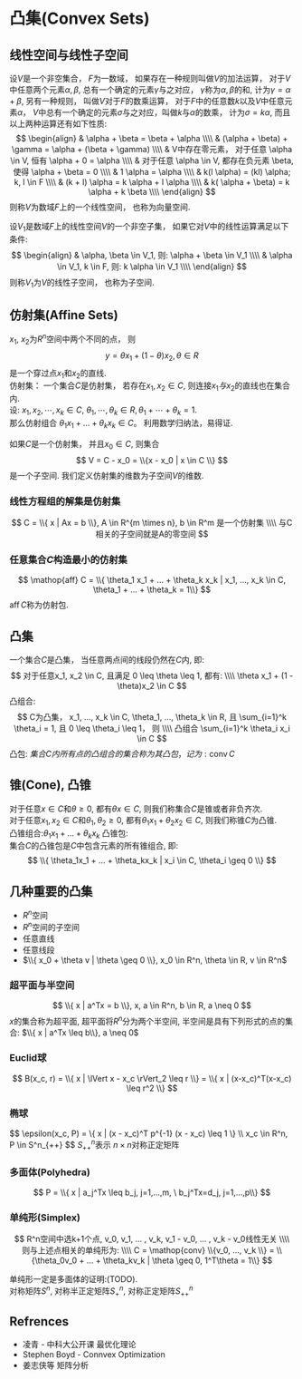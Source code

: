 # 凸集(Convex Sets)
## 线性空间与线性子空间
设$V$是一个非空集合， $F$为一数域， 如果存在一种规则叫做$V$的加法运算， 对于$V$中任意两个元素$\alpha, \beta$, 总有一个确定的元素$\gamma$与之对应， $\gamma$称为$\alpha, \beta$的和, 计为$\gamma = \alpha + \beta$, 另有一种规则， 叫做$V$对于$F$的数乘运算， 对于$F$中的任意数$k$以及$V$中任意元素$\alpha$， $V$中总有一个确定的元素$\sigma$与之对应，叫做$k$与$\alpha$的数乘， 计为$\sigma = k\alpha$, 而且以上两种运算还有如下性质:  
$$
\begin{align}
& \alpha + \beta = \beta + \alpha \\\\
& (\alpha + \beta) + \gamma = \alpha + (\beta + \gamma) \\\\
& V中存在零元素， 对于任意 \alpha \in V, 恒有 \alpha + 0 = \alpha \\\\
& 对于任意 \alpha \in V, 都存在负元素 \beta, 使得 \alpha + \beta = 0 \\\\
& 1 \alpha = \alpha \\\\
& k(l \alpha) = (kl) \alpha;  k, l \in F \\\\
& (k + l) \alpha = k \alpha + l \alpha \\\\
& k( \alpha + \beta) = k \alpha + k \beta \\\\
\end{align}
$$
则称$V$为数域$F$上的一个线性空间， 也称为向量空间. 

设$V_1$是数域$F$上的线性空间$V$的一个非空子集， 如果它对$V$中的线性运算满足以下条件:
$$
\begin{align}
& \alpha, \beta \in V_1, 则: \alpha + \beta \in V_1 \\\\
& \alpha \in V_1, k \in F, 则: k \alpha \in V_1 \\\\
\end{align}
$$
则称$V_1$为$V$的线性子空间， 也称为子空间.


## 仿射集(Affine Sets)
$x_1$, $x_2$为$R^n$空间中两个不同的点， 则
$$
y = \theta x_1 + (1 - \theta) x_2,  \theta \in R
$$
是一个穿过点$x_1$和$x_2$的直线.  
仿射集： 一个集合$C$是仿射集， 若存在$x_1, x_2 \in C$, 则连接$x_1与x_2$的直线也在集合内.  
设: $x_1, x_2, \cdots, x_k \in C$, $\theta_1, \cdots, \theta_k \in R, \theta_1 + \cdots + \theta_k = 1$.   
那么仿射组合 $\theta_1 x_1 + \dots + \theta_k x_k \in C$。
利用数学归纳法，易得证.

如果$C$是一个仿射集， 并且$x_0 \in C$, 则集合
$$
V = C - x_0 = \\{x - x_0 | x \in C \\}
$$
是一个子空间. 我们定义仿射集的维数为子空间$V$的维数.  


### 线性方程组的解集是仿射集
$$
C = \\{  x | Ax = b \\}, A \in R^{m \times n}, b \in R^m 是一个仿射集 \\\\
与C相关的子空间就是A的零空间
$$

### 任意集合$C$构造最小的仿射集
$$
\mathop{aff} C = \\{ \theta_1 x_1 + ... + \theta_k x_k | x_1, ..., x_k \in C, \theta_1 + ... + \theta_k = 1\\} 
$$
$\mathop{aff}C$称为仿射包.

## 凸集
一个集合$C$是凸集， 当任意两点间的线段仍然在$C$内, 即:
$$
对于任意x_1, x_2 \in C, 且满足 0 \leq \theta \leq 1, 都有: \\\\
\theta x_1 + (1 - \theta)x_2 \in C
$$
凸组合:
$$
C为凸集，
x_1, ..., x_k \in C, \theta_1, ..., \theta_k \in R, 且 \sum_{i=1}^k \theta_i = 1, 且 0 \leq \theta_i \leq 1， 则 \\\\
凸组合 \sum_{i=1}^k \theta_i x_i \in C
$$
凸包: $集合C内所有点的凸组合的集合称为其凸包， 记为: \mathop{conv}C$

## 锥(Cone), 凸锥
对于任意$x \in C$和$\theta \geq 0$, 都有$\theta x \in C$, 则我们称集合$C$是锥或者非负齐次.  
对于任意$x_1, x_2 \in C$和$\theta_1, \theta_2 \geq 0$, 都有$\theta_1 x_1 + \theta_2 x_2 \in C$, 则我们称锥$C$为凸锥.  
凸锥组合:$\theta_1x_1 + ... + \theta_kx_k$
凸锥包:  
集合$C$的凸锥包是$C$中包含元素的所有锥组合, 即:
$$
\\{ \theta_1x_1 + ... + \theta_kx_k | x_i \in C, \theta_i \geq 0  \\}
$$

## 几种重要的凸集
* $R^n$空间
* $R^n$空间的子空间
* 任意直线
* 任意线段
* $\\{ x_0 + \theta v |  \theta \geq 0 \\},  x_0 \in R^n, \theta \in R, v \in R^n$

### 超平面与半空间
$$
\\{ x | a^Tx = b \\},  x, a \in R^n,  b \in R, a \neq 0
$$
$x$的集合称为超平面, 超平面将$R^n$分为两个半空间, 半空间是具有下列形式的点的集合: $\\{ x | a^Tx \leq b\\}, a \neq 0$

### Euclid球
$$
B(x_c, r) = \\{ x | \lVert x - x_c \rVert_2 \leq r \\} = \\{ x | (x-x_c)^T(x-x_c) \leq r^2 \\}
$$

### 椭球
$$
\epsilon(x_c, P) = \\{ x | (x - x_c)^T p^{-1} (x - x_c) \leq 1 \\\} \\\\
x_c \in R^n, P \in S^n_{++}
$$
$S^n_{++}$表示 $n \times n$对称正定矩阵

### 多面体(Polyhedra)
$$
P = \\{ x | a_j^Tx \leq b_j, j=1,...,m, \  b_j^Tx=d_j, j=1,...,p\\}
$$

### 单纯形(Simplex)
$$
R^n空间中选k+1个点, v_0, v_1, ... , v_k, v_1 - v_0, ... , v_k - v_0线性无关 \\\\
则与上述点相关的单纯形为: \\\\
C = \mathop{conv} \\{v_0, ..., v_k  \\} = \\{\theta_0v_0 + ... + \theta_kv_k | \theta \geq 0, 1^T\theta = 1\\}
$$

单纯形一定是多面体的证明:(TODO).  
对称矩阵$S^n$, 对称半正定矩阵$S^n_+$, 对称正定矩阵$S^n_{++}$


## Refrences
* 凌青 - 中科大公开课 最优化理论
* Stephen Boyd - Connvex Optimization
* 姜志侠等 矩阵分析
